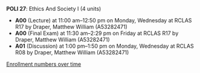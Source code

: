 **POLI 27**: Ethics And Society I (4 units)

- **A00** (Lecture) at 11:00 am–12:50 pm on Monday, Wednesday at RCLAS R17 by Draper, Matthew William (A53282471)
- **A00** (Final Exam) at 11:30 am–2:29 pm on Friday at RCLAS R17 by Draper, Matthew William (A53282471)
- **A01** (Discussion) at 1:00 pm–1:50 pm on Monday, Wednesday at RCLAS R08 by Draper, Matthew William (A53282471)

[Enrollment numbers over time](./POLI27.tsv)

